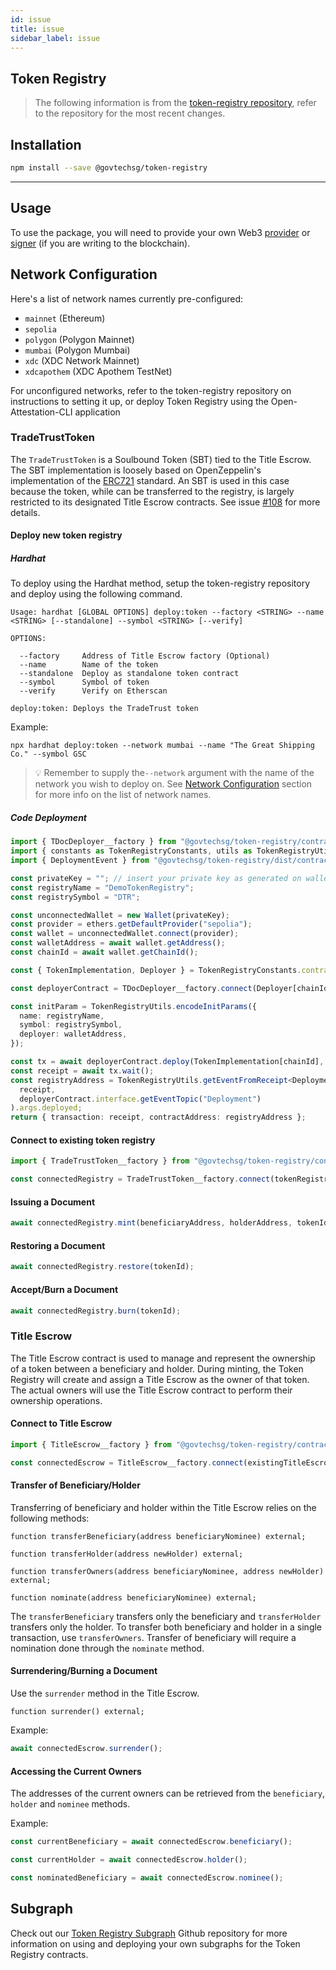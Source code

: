 ```yaml
---
id: issue
title: issue
sidebar_label: issue
---
```


## Token Registry

> The following information is from the [token-registry repository](https://github.com/TradeTrust/Token-Registry/), refer to the repository for the most recent changes.

## Installation

```sh
npm install --save @govtechsg/token-registry
```

---

## Usage

To use the package, you will need to provide your own Web3 [provider](https://docs.ethers.io/v5/api/providers/api-providers/) or [signer](https://docs.ethers.io/v5/api/signer/#Wallet) (if you are writing to the blockchain).

## Network Configuration

Here's a list of network names currently pre-configured:

- `mainnet` (Ethereum)
- `sepolia`
- `polygon` (Polygon Mainnet)
- `mumbai` (Polygon Mumbai)
- `xdc` (XDC Network Mainnet)
- `xdcapothem` (XDC Apothem TestNet)

For unconfigured networks, refer to the token-registry repository on instructions to setting it up, or deploy Token Registry using the Open-Attestation-CLI application

### TradeTrustToken

The `TradeTrustToken` is a Soulbound Token (SBT) tied to the Title Escrow. The SBT implementation is loosely based on OpenZeppelin's implementation of the [ERC721](http://erc721.org/) standard.
An SBT is used in this case because the token, while can be transferred to the registry, is largely restricted to its designated Title Escrow contracts.
See issue [#108](https://github.com/Open-Attestation/token-registry/issues/108) for more details.

#### Deploy new token registry

##### Hardhat

To deploy using the Hardhat method, setup the token-registry repository and deploy using the following command.

```
Usage: hardhat [GLOBAL OPTIONS] deploy:token --factory <STRING> --name <STRING> [--standalone] --symbol <STRING> [--verify]

OPTIONS:

  --factory   	Address of Title Escrow factory (Optional)
  --name      	Name of the token
  --standalone	Deploy as standalone token contract
  --symbol    	Symbol of token
  --verify    	Verify on Etherscan

deploy:token: Deploys the TradeTrust token
```

Example:

```
npx hardhat deploy:token --network mumbai --name "The Great Shipping Co." --symbol GSC
```

> 💡 Remember to supply the`--network` argument with the name of the network you wish to deploy on.
> See [Network Configuration](#network-configuration) section for more info on the list of network names.

##### Code Deployment

```ts
import { TDocDeployer__factory } from "@govtechsg/token-registry/contracts";
import { constants as TokenRegistryConstants, utils as TokenRegistryUtils } from "@govtechsg/token-registry";
import { DeploymentEvent } from "@govtechsg/token-registry/dist/contracts/contracts/utils/TDocDeployer";

const privateKey = ""; // insert your private key as generated on wallet creation
const registryName = "DemoTokenRegistry";
const registrySymbol = "DTR";

const unconnectedWallet = new Wallet(privateKey);
const provider = ethers.getDefaultProvider("sepolia");
const wallet = unconnectedWallet.connect(provider);
const walletAddress = await wallet.getAddress();
const chainId = await wallet.getChainId();

const { TokenImplementation, Deployer } = TokenRegistryConstants.contractAddress;

const deployerContract = TDocDeployer__factory.connect(Deployer[chainId], wallet);

const initParam = TokenRegistryUtils.encodeInitParams({
  name: registryName,
  symbol: registrySymbol,
  deployer: walletAddress,
});

const tx = await deployerContract.deploy(TokenImplementation[chainId], initParam);
const receipt = await tx.wait();
const registryAddress = TokenRegistryUtils.getEventFromReceipt<DeploymentEvent>(
  receipt,
  deployerContract.interface.getEventTopic("Deployment")
).args.deployed;
return { transaction: receipt, contractAddress: registryAddress };
```

#### Connect to existing token registry

```ts
import { TradeTrustToken__factory } from "@govtechsg/token-registry/contracts";

const connectedRegistry = TradeTrustToken__factory.connect(tokenRegistryAddress, signer);
```

#### Issuing a Document

```ts
await connectedRegistry.mint(beneficiaryAddress, holderAddress, tokenId);
```

#### Restoring a Document

```ts
await connectedRegistry.restore(tokenId);
```

#### Accept/Burn a Document

```ts
await connectedRegistry.burn(tokenId);
```

### Title Escrow

The Title Escrow contract is used to manage and represent the ownership of a token between a beneficiary and holder.
During minting, the Token Registry will create and assign a Title Escrow as the owner of that token.
The actual owners will use the Title Escrow contract to perform their ownership operations.

#### Connect to Title Escrow

```ts
import { TitleEscrow__factory } from "@govtechsg/token-registry/contracts";

const connectedEscrow = TitleEscrow__factory.connect(existingTitleEscrowAddress, signer);
```

#### Transfer of Beneficiary/Holder

Transferring of beneficiary and holder within the Title Escrow relies on the following methods:

```solidity
function transferBeneficiary(address beneficiaryNominee) external;

function transferHolder(address newHolder) external;

function transferOwners(address beneficiaryNominee, address newHolder) external;

function nominate(address beneficiaryNominee) external;

```

The `transferBeneficiary` transfers only the beneficiary and `transferHolder` transfers only the holder.
To transfer both beneficiary and holder in a single transaction, use `transferOwners`. Transfer of beneficiary will require a nomination done through the `nominate` method.

#### Surrendering/Burning a Document

Use the `surrender` method in the Title Escrow.

```solidity
function surrender() external;

```

Example:

```ts
await connectedEscrow.surrender();
```

#### Accessing the Current Owners

The addresses of the current owners can be retrieved from the `beneficiary`, `holder` and `nominee` methods.

Example:

```ts
const currentBeneficiary = await connectedEscrow.beneficiary();

const currentHolder = await connectedEscrow.holder();

const nominatedBeneficiary = await connectedEscrow.nominee();
```

## Subgraph

Check out our [Token Registry Subgraph](https://github.com/Open-Attestation/token-registry-subgraph) Github repository
for more information on using and deploying your own subgraphs for the Token Registry contracts.
